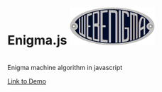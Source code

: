 # Enigma.js <img src="https://github.com/igorbezsmertnyi/enigma-js/blob/master/src/logo.jpg?raw=true" width="190px" alt="Enigma.js">
</br>
Enigma machine algorithm in javascript

[Link to Demo](https://igorbezsmertnyi.github.io/enigma-js/)
